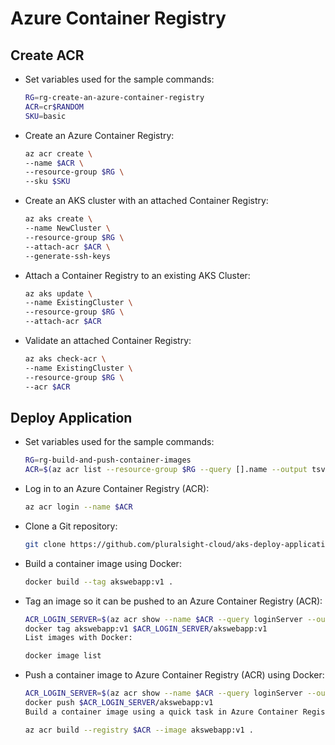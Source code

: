 # Azure Container Registry
## Create ACR
* Set variables used for the sample commands:
    ```bash
    RG=rg-create-an-azure-container-registry
    ACR=cr$RANDOM
    SKU=basic
    ```
    
* Create an Azure Container Registry:
    ```bash
    az acr create \
    --name $ACR \
    --resource-group $RG \
    --sku $SKU
    ```

* Create an AKS cluster with an attached Container Registry:
    ```bash
    az aks create \
    --name NewCluster \
    --resource-group $RG \
    --attach-acr $ACR \
    --generate-ssh-keys
    ```

* Attach a Container Registry to an existing AKS Cluster:
    ```bash
    az aks update \
    --name ExistingCluster \
    --resource-group $RG \
    --attach-acr $ACR
    ```

* Validate an attached Container Registry:
    ```bash
    az aks check-acr \
    --name ExistingCluster \
    --resource-group $RG \
    --acr $ACR
    ```

## Deploy Application
* Set variables used for the sample commands:
    ```bash
    RG=rg-build-and-push-container-images
    ACR=$(az acr list --resource-group $RG --query [].name --output tsv)
    ```
* Log in to an Azure Container Registry (ACR):
    ```bash
    az acr login --name $ACR
    ```
* Clone a Git repository:
    ```bash
    git clone https://github.com/pluralsight-cloud/aks-deploy-applications
    ```
* Build a container image using Docker:
    ```bash
    docker build --tag akswebapp:v1 .
    ```
* Tag an image so it can be pushed to an Azure Container Registry (ACR):
    ```bash
    ACR_LOGIN_SERVER=$(az acr show --name $ACR --query loginServer --output tsv)
    docker tag akswebapp:v1 $ACR_LOGIN_SERVER/akswebapp:v1
    List images with Docker:

    docker image list
    ```

* Push a container image to Azure Container Registry (ACR) using Docker:
    ```bash
    ACR_LOGIN_SERVER=$(az acr show --name $ACR --query loginServer --output tsv)
    docker push $ACR_LOGIN_SERVER/akswebapp:v1
    Build a container image using a quick task in Azure Container Registry (ACR):

    az acr build --registry $ACR --image akswebapp:v1 .
    ```